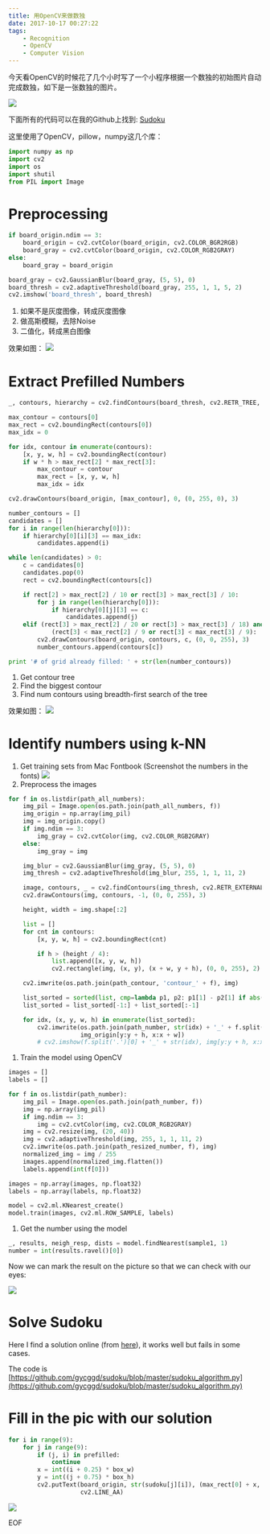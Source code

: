```yaml
---
title: 用OpenCV来做数独
date: 2017-10-17 00:27:22
tags:
    - Recognition
    - OpenCV
    - Computer Vision
---
```


今天看OpenCV的时候花了几个小时写了一个小程序根据一个数独的初始图片自动完成数独，如下是一张数独的图片。

![](/images/opencv-sudoku/sudoku.png)

下面所有的代码可以在我的Github上找到: [Sudoku](https://github.com/gycggd/sudoku)

这里使用了OpenCV，pillow，numpy这几个库：

``` py
import numpy as np
import cv2
import os
import shutil
from PIL import Image
```

# Preprocessing

``` py
if board_origin.ndim == 3:
    board_origin = cv2.cvtColor(board_origin, cv2.COLOR_BGR2RGB)
    board_gray = cv2.cvtColor(board_origin, cv2.COLOR_RGB2GRAY)
else:
    board_gray = board_origin

board_gray = cv2.GaussianBlur(board_gray, (5, 5), 0)
board_thresh = cv2.adaptiveThreshold(board_gray, 255, 1, 1, 5, 2)
cv2.imshow('board_thresh', board_thresh)
```

1. 如果不是灰度图像，转成灰度图像
2. 做高斯模糊，去除Noise
3. 二值化，转成黑白图像

效果如图：
![](/images/opencv-sudoku/pped.png)


# Extract Prefilled Numbers

``` py
_, contours, hierarchy = cv2.findContours(board_thresh, cv2.RETR_TREE, cv2.CHAIN_APPROX_SIMPLE)

max_contour = contours[0]
max_rect = cv2.boundingRect(contours[0])
max_idx = 0

for idx, contour in enumerate(contours):
    [x, y, w, h] = cv2.boundingRect(contour)
    if w * h > max_rect[2] * max_rect[3]:
        max_contour = contour
        max_rect = [x, y, w, h]
        max_idx = idx

cv2.drawContours(board_origin, [max_contour], 0, (0, 255, 0), 3)

number_contours = []
candidates = []
for i in range(len(hierarchy[0])):
    if hierarchy[0][i][3] == max_idx:
        candidates.append(i)

while len(candidates) > 0:
    c = candidates[0]
    candidates.pop(0)
    rect = cv2.boundingRect(contours[c])

    if rect[2] > max_rect[2] / 10 or rect[3] > max_rect[3] / 10:
        for j in range(len(hierarchy[0])):
            if hierarchy[0][j][3] == c:
                candidates.append(j)
    elif (rect[3] > max_rect[2] / 20 or rect[3] > max_rect[3] / 18) and \
            (rect[3] < max_rect[2] / 9 or rect[3] < max_rect[3] / 9):
        cv2.drawContours(board_origin, contours, c, (0, 0, 255), 3)
        number_contours.append(contours[c])

print '# of grid already filled: ' + str(len(number_contours))
```

1. Get contour tree
1. Find the biggest contour
1. Find num contours using breadth-first search of the tree

效果如图：
![](/images/opencv-sudoku/extracted_contours.png)

# Identify numbers using k-NN

1. Get training sets from Mac Fontbook (Screenshot the numbers in the fonts)
![](/images/opencv-sudoku/train_sets.png)
1. Preprocess the images
``` py
for f in os.listdir(path_all_numbers):
    img_pil = Image.open(os.path.join(path_all_numbers, f))
    img_origin = np.array(img_pil)
    img = img_origin.copy()
    if img.ndim == 3:
        img_gray = cv2.cvtColor(img, cv2.COLOR_RGB2GRAY)
    else:
        img_gray = img

    img_blur = cv2.GaussianBlur(img_gray, (5, 5), 0)
    img_thresh = cv2.adaptiveThreshold(img_blur, 255, 1, 1, 11, 2)

    image, contours, _ = cv2.findContours(img_thresh, cv2.RETR_EXTERNAL, cv2.CHAIN_APPROX_SIMPLE)
    cv2.drawContours(img, contours, -1, (0, 0, 255), 3)

    height, width = img.shape[:2]

    list = []
    for cnt in contours:
        [x, y, w, h] = cv2.boundingRect(cnt)

        if h > (height / 4):
            list.append([x, y, w, h])
            cv2.rectangle(img, (x, y), (x + w, y + h), (0, 0, 255), 2)

    cv2.imwrite(os.path.join(path_contour, 'contour_' + f), img)

    list_sorted = sorted(list, cmp=lambda p1, p2: p1[1] - p2[1] if abs(p1[1] - p2[1]) > height / 4 else p1[0] - p2[0])
    list_sorted = list_sorted[-1:] + list_sorted[:-1]

    for idx, (x, y, w, h) in enumerate(list_sorted):
        cv2.imwrite(os.path.join(path_number, str(idx) + '_' + f.split('.')[0] + '.jpg'),
                    img_origin[y:y + h, x:x + w])
        # cv2.imshow(f.split('.')[0] + '_' + str(idx), img[y:y + h, x:x + w])
```
1. Train the model using OpenCV
``` py
images = []
labels = []

for f in os.listdir(path_number):
    img_pil = Image.open(os.path.join(path_number, f))
    img = np.array(img_pil)
    if img.ndim == 3:
        img = cv2.cvtColor(img, cv2.COLOR_RGB2GRAY)
    img = cv2.resize(img, (20, 40))
    img = cv2.adaptiveThreshold(img, 255, 1, 1, 11, 2)
    cv2.imwrite(os.path.join(path_resized_number, f), img)
    normalized_img = img / 255
    images.append(normalized_img.flatten())
    labels.append(int(f[0]))

images = np.array(images, np.float32)
labels = np.array(labels, np.float32)

model = cv2.ml.KNearest_create()
model.train(images, cv2.ml.ROW_SAMPLE, labels)
```
1. Get the number using the model
``` py
_, results, neigh_resp, dists = model.findNearest(sample1, 1)
number = int(results.ravel()[0])
```

Now we can mark the result on the picture so that we can check with our eyes:

![](/images/opencv-sudoku/numbers_marked.png)

# Solve Sudoku

Here I find a solution online (from [here](http://norvig.com/sudoku.html)), it works well but fails in some cases.

The code is [https://github.com/gycggd/sudoku/blob/master/sudoku_algorithm.py](https://github.com/gycggd/sudoku/blob/master/sudoku_algorithm.py)

# Fill in the pic with our solution

``` py
for i in range(9):
    for j in range(9):
        if (j, i) in prefilled:
            continue
        x = int((i + 0.25) * box_w)
        y = int((j + 0.75) * box_h)
        cv2.putText(board_origin, str(sudoku[j][i]), (max_rect[0] + x, max_rect[1] + y), 3, 2, (0, 0, 0), 2,
                    cv2.LINE_AA)
```

![](/images/opencv-sudoku/solution.png)

EOF
